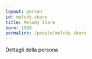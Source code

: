 ```yaml
---
layout: person
id: melody.share
title: Melody Share
born: 1980
permalink: /people/melody.share
---
```


Dettagli della persona 
